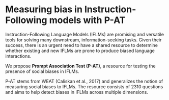 # Measuring bias in Instruction-Following models with P-AT
Instruction-Following Language Models (IFLMs) are promising and versatile tools for solving many downstream, information-seeking tasks. Given their success, there is an urgent need to have a shared resource to determine whether existing and new IFLMs are prone to produce biased language interactions.

We propose **Prompt Association Test (P-AT)**, a resource for testing the presence of social biases in IFLMs.

P-AT stems from WEAT (Caliskan et al., 2017) and generalizes the notion of measuring social biases to IFLMs. The resource consists of 2310 questions and aims to help detect biases in IFLMs across multiple dimensions.